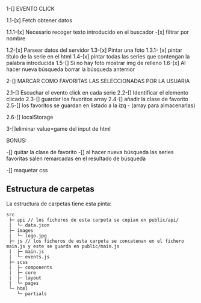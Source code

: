 1-[] EVENTO CLICK

1.1-[x] Fetch obtener datos

1.1.1-[x] Necesario recoger texto introducido en el buscador -[x] filtrar por nombre

1.2-[x] Parsear datos del servidor
1.3-[x] Pintar una foto
1.3.1- [x] pintar título de la serie en el html
1.4-[x] pintar todas las series que contengan la palabra introducida
1.5-[] Si no hay foto mostrar img de relleno
1.6-[x] Al hacer nueva búsqueda borrar la búsqueda anterrior

2-[] MARCAR COMO FAVORITAS LAS SELECCIONADAS POR LA USUARIA

2.1-[] Escuchar el evento click en cada serie
2.2-[] Identificar el elemento clicado
2.3-[] guardar los favoritos array
2.4-[] añadir la clase de favorito
2.5-[] los favoritos se guardan en listado a la izq - (array para almacenarlas)

2.6-[] localStorage

3-[]eliminar value=game del input de html

BONUS:

-[] quitar la clase de favorito
-[] al hacer nueva búsqueda las series favoritas salen remarcadas en el resultado de búsqueda

-[] maquetar css

## Estructura de carpetas

La estructura de carpetas tiene esta pinta:

```
src
 ├─ api // los ficheros de esta carpeta se copian en public/api/
 |  └─ data.json
 ├─ images
 |  └─ logo.jpg
 ├─ js // los ficheros de esta carpeta se concatenan en el fichero main.js y este se guarda en public/main.js
 |  ├─ main.js
 |  └─ events.js
 ├─ scss
 |  ├─ components
 |  ├─ core
 |  ├─ layout
 |  └─ pages
 └─ html
    └─ partials
```
